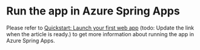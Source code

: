 # Run the app in Azure Spring Apps

Please refer to [Quickstart: Launch your first web app](.) (todo: Update the link when the article is ready.) to get more information about running the app in Azure Spring Apps.